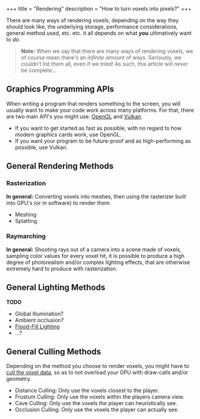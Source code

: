 +++
title = "Rendering"
description = "How to turn voxels into pixels?"
+++

There are many ways of rendering voxels, depending on the way they should look like, the underlying storage, performance considerations, general method used, etc. etc. it all depends on what ***you*** ultimatively want to *do*.

> **Note:** When we say that there are many ways of rendering voxels, we of course mean there's an *infinite amount* of ways. Seriously, we couldn't list them all, even if we tried! As such, this article will *never* be complete...

## Graphics Programming APIs

When writing a program that renders something to the screen, you will usually want to make your code work across many platforms. For that, there are two main API's you might use: [OpenGL](/wiki/rendering/opengl) and [Vulkan](/wiki/rendering/vulkan).

- If you want to get started as fast as possible, with no regard to how modern graphics cards work, use OpenGL.
- If you want your program to be future-proof and as high-performing as possible, use Vulkan.

## General Rendering Methods

### Rasterization

**In general:** Converting voxels into meshes, then using the rasterizer built into GPU's (or in software) to render them.

- Meshing
- Splatting

### Raymarching

**In general:** Shooting rays out of a camera into a scene made of voxels, sampling color values for every voxel hit, it is possible to produce a high degree of photorealism and/or complex lighting effects, that are otherwise extremely hard to produce with rasterization.

## General Lighting Methods

**TODO**

- Global Illumination?
- Ambient occlusion?
- [Flood-Fill Lighting](https://web.archive.org/web/20210429192404/https://www.seedofandromeda.com/blogs/29-fast-flood-fill-lighting-in-a-blocky-voxel-game-pt-1)
- ...?

## General Culling Methods

Depending on the method you choose to render voxels, you might have to [cull the voxel data](/wiki/rendering/culling), so as to not overload your GPU with draw-calls and/or geometry.

- Distance Culling: Only use the voxels closest to the player.
- Frustum Culling: Only use the voxels within the players camera view.
- Cave Culling: Only use the voxels the player can heuristically see.
- Occlusion Culling: Only use the voxels the player can actually see.
